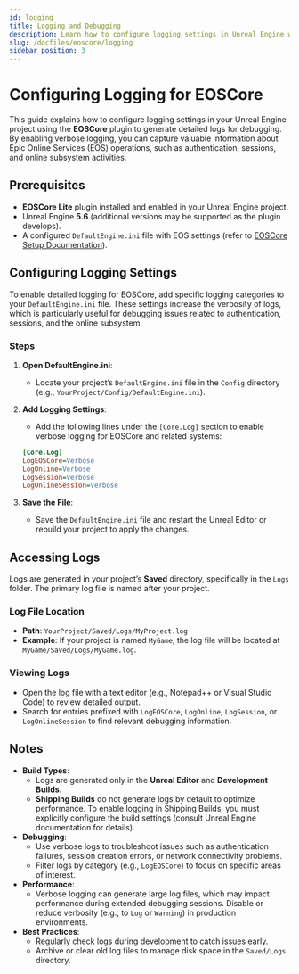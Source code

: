 ```yaml
---
id: logging
title: Logging and Debugging
description: Learn how to configure logging settings in Unreal Engine with EOSCore to generate detailed logs for debugging.
slug: /docfiles/eoscore/logging
sidebar_position: 3
---
```


# Configuring Logging for EOSCore

This guide explains how to configure logging settings in your Unreal Engine project using the **EOSCore** plugin to generate detailed logs for debugging. By enabling verbose logging, you can capture valuable information about Epic Online Services (EOS) operations, such as authentication, sessions, and online subsystem activities.

## Prerequisites
- **EOSCore Lite** plugin installed and enabled in your Unreal Engine project.
- Unreal Engine **5.6** (additional versions may be supported as the plugin develops).
- A configured `DefaultEngine.ini` file with EOS settings (refer to [EOSCore Setup Documentation](https://eoscore.dev/docs)).

## Configuring Logging Settings
To enable detailed logging for EOSCore, add specific logging categories to your `DefaultEngine.ini` file. These settings increase the verbosity of logs, which is particularly useful for debugging issues related to authentication, sessions, and the online subsystem.

### Steps
1. **Open DefaultEngine.ini**:
   - Locate your project’s `DefaultEngine.ini` file in the `Config` directory (e.g., `YourProject/Config/DefaultEngine.ini`).

2. **Add Logging Settings**:
   - Add the following lines under the `[Core.Log]` section to enable verbose logging for EOSCore and related systems:

   ```ini
   [Core.Log]
   LogEOSCore=Verbose
   LogOnline=Verbose
   LogSession=Verbose
   LogOnlineSession=Verbose
   ```

3. **Save the File**:
   - Save the `DefaultEngine.ini` file and restart the Unreal Editor or rebuild your project to apply the changes.

## Accessing Logs
Logs are generated in your project’s **Saved** directory, specifically in the `Logs` folder. The primary log file is named after your project.

### Log File Location
- **Path**: `YourProject/Saved/Logs/MyProject.log`
- **Example**: If your project is named `MyGame`, the log file will be located at `MyGame/Saved/Logs/MyGame.log`.

### Viewing Logs
- Open the log file with a text editor (e.g., Notepad++ or Visual Studio Code) to review detailed output.
- Search for entries prefixed with `LogEOSCore`, `LogOnline`, `LogSession`, or `LogOnlineSession` to find relevant debugging information.

## Notes
- **Build Types**:
  - Logs are generated only in the **Unreal Editor** and **Development Builds**.
  - **Shipping Builds** do not generate logs by default to optimize performance. To enable logging in Shipping Builds, you must explicitly configure the build settings (consult Unreal Engine documentation for details).
- **Debugging**:
  - Use verbose logs to troubleshoot issues such as authentication failures, session creation errors, or network connectivity problems.
  - Filter logs by category (e.g., `LogEOSCore`) to focus on specific areas of interest.
- **Performance**:
  - Verbose logging can generate large log files, which may impact performance during extended debugging sessions. Disable or reduce verbosity (e.g., to `Log` or `Warning`) in production environments.
- **Best Practices**:
  - Regularly check logs during development to catch issues early.
  - Archive or clear old log files to manage disk space in the `Saved/Logs` directory.